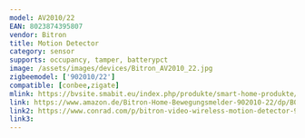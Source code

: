```yaml
---
model: AV2010/22
EAN: 8023874395807
vendor: Bitron
title: Motion Detector
category: sensor
supports: occupancy, tamper, batterypct
image: /assets/images/devices/Bitron_AV2010_22.jpg
zigbeemodel: ['902010/22']
compatible: [conbee,zigate]
mlink: https://bvsite.smabit.eu/index.php/produkte/smart-home-produkte/infrarot-bewegungsmelder/
link: https://www.amazon.de/Bitron-Home-Bewegungsmelder-902010-22/dp/B00H3NJ20Q
link2: https://www.conrad.com/p/bitron-video-wireless-motion-detector-90201022-1095385
link3: 
---
```


